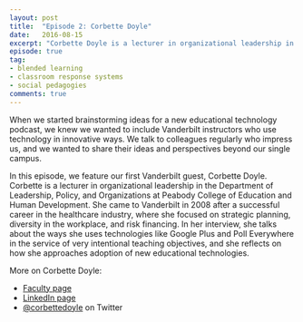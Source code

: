 ```yaml
---
layout: post
title:  "Episode 2: Corbette Doyle"
date:   2016-08-15
excerpt: "Corbette Doyle is a lecturer in organizational leadership in the Department of Leadership, Policy, and Organizations at Vanderbilt University."
episode: true
tag:
- blended learning
- classroom response systems
- social pedagogies
comments: true
---
```


When we started brainstorming ideas for a new educational technology podcast, we knew we wanted to include Vanderbilt instructors who use technology in innovative ways.  We talk to colleagues regularly who impress us, and we wanted to share their ideas and perspectives beyond our single campus. 

In this episode, we feature our first Vanderbilt guest, Corbette Doyle.  Corbette is a lecturer in organizational leadership in the Department of Leadership, Policy, and Organizations at Peabody College of Education and Human Development.  She came to Vanderbilt in 2008 after a successful career in the healthcare industry, where she focused on strategic planning, diversity in the workplace, and risk financing.  In her interview, she talks about the ways she uses technologies like Google Plus and Poll Everywhere in the service of very intentional teaching objectives, and she reflects on how she approaches adoption of new educational technologies.

More on Corbette Doyle:

* [Faculty page](http://peabody.vanderbilt.edu/bio/corbette-doyle)
* [LinkedIn page](https://www.linkedin.com/in/corbettedoyle)
* [@corbettedoyle](https://twitter.com/corbettedoyle) on Twitter

